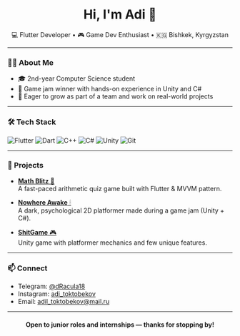 <h1 align="center">Hi, I'm Adi 👋</h1>

<p align="center">
  💻 Flutter  Developer • 🎮 Game Dev Enthusiast • 🇰🇬 Bishkek, Kyrgyzstan
</p>

---

### 👨‍💻 About Me

- 🎓 2nd-year Computer Science student
- 🧩 Game jam winner with hands-on experience in Unity and C# 
- 🚀 Eager to grow as part of a team and work on real-world projects

---

### 🛠 Tech Stack

![Flutter](https://img.shields.io/badge/Flutter-%2302569B.svg?style=for-the-badge&logo=Flutter&logoColor=white)
![Dart](https://img.shields.io/badge/dart-%230175C2.svg?style=for-the-badge&logo=dart&logoColor=white)
![C++](https://img.shields.io/badge/c++-%2300599C.svg?style=for-the-badge&logo=c%2B%2B&logoColor=white)
![C#](https://img.shields.io/badge/c%23-%23239120.svg?style=for-the-badge&logo=csharp&logoColor=white)
![Unity](https://img.shields.io/badge/unity-%23000000.svg?style=for-the-badge&logo=unity&logoColor=white)
![Git](https://img.shields.io/badge/git-%23F05033.svg?style=for-the-badge&logo=git&logoColor=white)

---

### 📌 Projects

- [**Math Blitz** 🧠](https://github.com/Atoktobekov/math_blitz)  
  A fast-paced arithmetic quiz game built with Flutter & MVVM pattern.

- [**Nowhere Awake** 🕯](https://github.com/Atoktobekov/nowhereAwake)  
  A dark, psychological 2D platformer made during a game jam (Unity + C#).

- [**ShitGame** 🎮](https://github.com/Atoktobekov/shitGame)  
  Unity game with platformer mechanics and few unique features.


---

### 📫 Connect

- Telegram: [@dRacula18](https://t.me/dRacula18)
- Instagram: [adi_toktobekov](https://www.instagram.com/adi_toktobekov)
- Email: adil_toktobekov@mail.ru

---

<h4 align="center">Open to junior roles and internships — thanks for stopping by!</h4>
